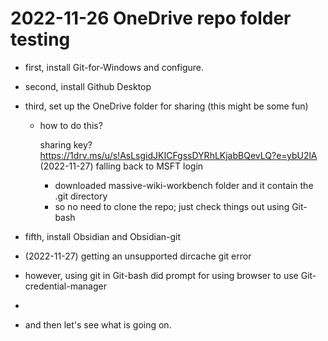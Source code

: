 # 2022-11-26 OneDrive repo folder testing

- first, install Git-for-Windows and configure.

- second, install Github Desktop

- third, set up the OneDrive folder for sharing (this might be some fun)

  - how to do this?

    sharing key? https://1drv.ms/u/s!AsLsgidJKICFgssDYRhLKjabBQevLQ?e=ybU2lA
    (2022-11-27) falling back to MSFT login

    - downloaded massive-wiki-workbench folder and it contain the .git directory
    - so no need to clone the repo; just check things out using Git-bash


- fifth, install Obsidian and Obsidian-git
-    (2022-11-27)  getting an unsupported dircache git error
-   however, using git in Git-bash did prompt for using browser to use Git-credential-manager
-

- and then let's see what is going on.

